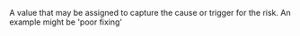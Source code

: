 ﻿A value that may be assigned to capture the cause or trigger for the risk. An example might be 'poor fixing'